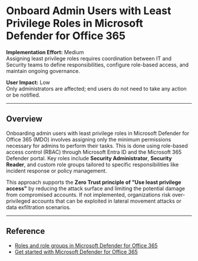 # Onboard Admin Users with Least Privilege Roles in Microsoft Defender for Office 365

**Implementation Effort:** Medium  
Assigning least privilege roles requires coordination between IT and Security teams to define responsibilities, configure role-based access, and maintain ongoing governance.

**User Impact:** Low  
Only administrators are affected; end users do not need to take any action or be notified.

---

## Overview

Onboarding admin users with least privilege roles in Microsoft Defender for Office 365 (MDO) involves assigning only the minimum permissions necessary for admins to perform their tasks. This is done using role-based access control (RBAC) through Microsoft Entra ID and the Microsoft 365 Defender portal. Key roles include **Security Administrator**, **Security Reader**, and custom role groups tailored to specific responsibilities like incident response or policy management.

This approach supports the **Zero Trust principle of "Use least privilege access"** by reducing the attack surface and limiting the potential damage from compromised accounts. If not implemented, organizations risk over-privileged accounts that can be exploited in lateral movement attacks or data exfiltration scenarios.

---

## Reference

- [Roles and role groups in Microsoft Defender for Office 365](https://learn.microsoft.com/en-us/defender-office-365/scc-permissions)
- [Get started with Microsoft Defender for Office 365](https://learn.microsoft.com/en-us/defender-office-365/mdo-deployment-guide#step-3-assign-permissions-to-admins)
